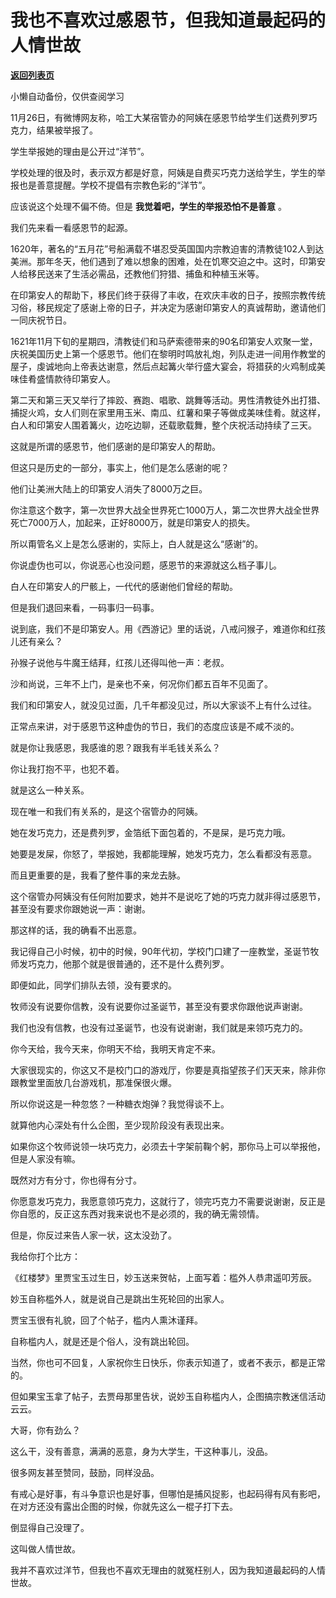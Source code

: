 # 我也不喜欢过感恩节，但我知道最起码的人情世故

[**返回列表页**](/gzh/记忆承载3)

小懒自动备份，仅供查阅学习

11月26日，有微博网友称，哈工大某宿管办的阿姨在感恩节给学生们送费列罗巧克力，结果被举报了。

  

学生举报她的理由是公开过“洋节”。

  

学校处理的很及时，表示双方都是好意，阿姨是自费买巧克力送给学生，学生的举报也是善意提醒。学校不提倡有宗教色彩的“洋节”。

  

应该说这个处理不偏不倚。但是 **我觉着吧，学生的举报恐怕不是善意** 。

  

我们先来看一看感恩节的起源。  

  

1620年，著名的“五月花”号船满载不堪忍受英国国内宗教迫害的清教徒102人到达美洲。那年冬天，他们遇到了难以想象的困难，处在饥寒交迫之中。这时，印第安人给移民送来了生活必需品，还教他们狩猎、捕鱼和种植玉米等。

  

在印第安人的帮助下，移民们终于获得了丰收，在欢庆丰收的日子，按照宗教传统习俗，移民规定了感谢上帝的日子，并决定为感谢印第安人的真诚帮助，邀请他们一同庆祝节日。

  

1621年11月下旬的星期四，清教徒们和马萨索德带来的90名印第安人欢聚一堂，庆祝美国历史上第一个感恩节。他们在黎明时鸣放礼炮，列队走进一间用作教堂的屋子，虔诚地向上帝表达谢意，然后点起篝火举行盛大宴会，将猎获的火鸡制成美味佳肴盛情款待印第安人。

  

第二天和第三天又举行了摔跤、赛跑、唱歌、跳舞等活动。男性清教徒外出打猎、捕捉火鸡，女人们则在家里用玉米、南瓜、红薯和果子等做成美味佳肴。就这样，白人和印第安人围着篝火，边吃边聊，还载歌载舞，整个庆祝活动持续了三天。

  

这就是所谓的感恩节，他们感谢的是印第安人的帮助。

  

但这只是历史的一部分，事实上，他们是怎么感谢的呢？  

  

他们让美洲大陆上的印第安人消失了8000万之巨。  

  

你注意这个数字，第一次世界大战全世界死亡1000万人，第二次世界大战全世界死亡7000万人，加起来，正好8000万，就是印第安人的损失。  

  

所以甭管名义上是怎么感谢的，实际上，白人就是这么“感谢”的。

  

你说虚伪也可以，你说恶心也没问题，感恩节的来源就这么档子事儿。  

  

白人在印第安人的尸骸上，一代代的感谢他们曾经的帮助。  

  

但是我们退回来看，一码事归一码事。  

  

说到底，我们不是印第安人。用《西游记》里的话说，八戒问猴子，难道你和红孩儿还有亲么？

  

孙猴子说他与牛魔王结拜，红孩儿还得叫他一声：老叔。

  

沙和尚说，三年不上门，是亲也不亲，何况你们都五百年不见面了。  

  

我们和印第安人，就没见过面，几千年都没见过，所以大家谈不上有什么过往。  

  

正常点来讲，对于感恩节这种虚伪的节日，我们的态度应该是不咸不淡的。  

  

就是你让我感恩，我感谁的恩？跟我有半毛钱关系么？  

  

你让我打抱不平，也犯不着。  

  

就是这么一种关系。

  

现在唯一和我们有关系的，是这个宿管办的阿姨。

  

她在发巧克力，还是费列罗，金箔纸下面包着的，不是屎，是巧克力哦。  

  

她要是发屎，你怒了，举报她，我都能理解，她发巧克力，怎么看都没有恶意。  

  

而且更重要的是，我看了整件事的来龙去脉。

  

这个宿管办阿姨没有任何附加要求，她并不是说吃了她的巧克力就非得过感恩节，甚至没有要求你跟她说一声：谢谢。

  

那这样的话，我的确看不出恶意。  

  

我记得自己小时候，初中的时候，90年代初，学校门口建了一座教堂，圣诞节牧师发巧克力，他那个就是很普通的，还不是什么费列罗。  

  

即便如此，同学们排队去领，没有要求的。

  

牧师没有说要你信教，没有说要你过圣诞节，甚至没有要求你跟他说声谢谢。

  

我们也没有信教，也没有过圣诞节，也没有说谢谢，我们就是来领巧克力的。  

  

你今天给，我今天来，你明天不给，我明天肯定不来。

  

大家很现实的，你这又不是校门口的游戏厅，你要是真指望孩子们天天来，除非你跟教堂里面放几台游戏机，那准保很火爆。

  

所以你说这是一种忽悠？一种糖衣炮弹？我觉得谈不上。  

  

就算他内心深处有什么企图，至少现阶段没有表现出来。  

  

如果你这个牧师说领一块巧克力，必须去十字架前鞠个躬，那你马上可以举报他，但是人家没有嘛。

  

既然对方有分寸，你也得有分寸。

  

你愿意发巧克力，我愿意领巧克力，这就行了，领完巧克力不需要说谢谢，反正是你自愿的，反正这东西对我来说也不是必须的，我的确无需领情。  

  

但是，你反过来告人家一状，这太没劲了。

  

我给你打个比方：

  

《红楼梦》里贾宝玉过生日，妙玉送来贺帖，上面写着：槛外人恭肃遥叩芳辰。

  

妙玉自称槛外人，就是说自己是跳出生死轮回的出家人。

  

贾宝玉很有礼貌，回了个帖子，槛内人熏沐谨拜。

  

自称槛内人，就是还是个俗人，没有跳出轮回。

  

当然，你也可不回复，人家祝你生日快乐，你表示知道了，或者不表示，都是正常的。

  

但如果宝玉拿了帖子，去贾母那里告状，说妙玉自称槛内人，企图搞宗教迷信活动云云。

  

大哥，你有劲么？

  

这么干，没有善意，满满的恶意，身为大学生，干这种事儿，没品。

  

很多网友甚至赞同，鼓励，同样没品。  

  

有戒心是好事，有斗争意识也是好事，但哪怕是捕风捉影，也起码得有风有影吧，在对方还没有露出企图的时候，你就先这么一棍子打下去。  

  

倒显得自己没理了。

  

这叫做人情世故。  

  

我并不喜欢过洋节，但我也不喜欢无理由的就冤枉别人，因为我知道最起码的人情世故。

